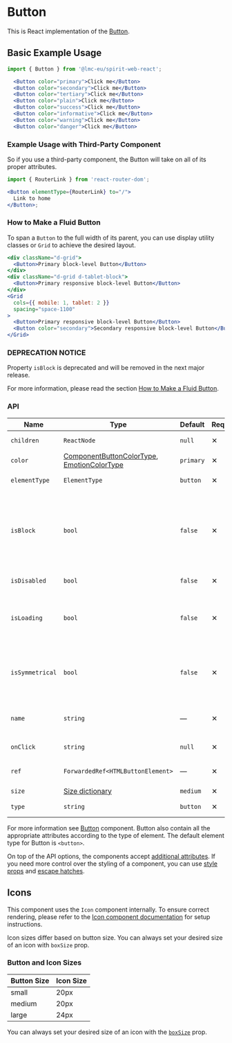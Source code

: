 # Button

This is React implementation of the [Button][button].

## Basic Example Usage

```jsx
import { Button } from '@lmc-eu/spirit-web-react';
```

```jsx
  <Button color="primary">Click me</Button>
  <Button color="secondary">Click me</Button>
  <Button color="tertiary">Click me</Button>
  <Button color="plain">Click me</Button>
  <Button color="success">Click me</Button>
  <Button color="informative">Click me</Button>
  <Button color="warning">Click me</Button>
  <Button color="danger">Click me</Button>
```

### Example Usage with Third-Party Component

So if you use a third-party component, the Button will take on all of its proper attributes.

```jsx
import { RouterLink } from 'react-router-dom';

<Button elementType={RouterLink} to="/">
  Link to home
</Button>;
```

### How to Make a Fluid Button

To span a `Button` to the full width of its parent, you can use display utility classes or `Grid` to achieve the desired layout.

```jsx
<div className="d-grid">
  <Button>Primary block-level Button</Button>
</div>
<div className="d-grid d-tablet-block">
  <Button>Primary responsive block-level Button</Button>
</div>
<Grid
  cols={{ mobile: 1, tablet: 2 }}
  spacing="space-1100"
>
  <Button>Primary responsive block-level Button</Button>
  <Button color="secondary">Secondary responsive block-level Button</Button>
</Grid>
```

### DEPRECATION NOTICE

Property `isBlock` is deprecated and will be removed in the next major release.

For more information, please read the section [How to Make a Fluid Button](#how-to-make-a-fluid-button).

### API

| Name            | Type                                                                                           | Default   | Required | Description                                                                                                                                                   |
| --------------- | ---------------------------------------------------------------------------------------------- | --------- | -------- | ------------------------------------------------------------------------------------------------------------------------------------------------------------- |
| `children`      | `ReactNode`                                                                                    | `null`    | ✕        | Content of the Button                                                                                                                                         |
| `color`         | [ComponentButtonColorType][readme-generated-types], [EmotionColorType][readme-generated-types] | `primary` | ✕        | Color variant                                                                                                                                                 |
| `elementType`   | `ElementType`                                                                                  | `button`  | ✕        | Type of element                                                                                                                                               |
| `isBlock`       | `bool`                                                                                         | `false`   | ✕        | [**DEPRECATED**](#deprecation-notice) Span the element to the full width of its parent, see [How to Make a Fluid Button](#how-to-make-a-fluid-button) section |
| `isDisabled`    | `bool`                                                                                         | `false`   | ✕        | If true, Button is disabled                                                                                                                                   |
| `isLoading`     | `bool`                                                                                         | `false`   | ✕        | If true, Button is in a loading state, disabled and the Spinner is visible                                                                                    |
| `isSymmetrical` | `bool`                                                                                         | `false`   | ✕        | If true, Button has symmetrical dimensions, usually only with an Icon                                                                                         |
| `name`          | `string`                                                                                       | —         | ✕        | For use a button as a form data reference                                                                                                                     |
| `onClick`       | `string`                                                                                       | `null`    | ✕        | JS function to call on click                                                                                                                                  |
| `ref`           | `ForwardedRef<HTMLButtonElement>`                                                              | —         | ✕        | Button element reference                                                                                                                                      |
| `size`          | [Size dictionary][dictionary-size]                                                             | `medium`  | ✕        | Size variant                                                                                                                                                  |
| `type`          | `string`                                                                                       | `button`  | ✕        | Type of the Button                                                                                                                                            |

For more information see [Button][button] component. Button also contain all the appropriate
attributes according to the type of element. The default element type for Button is `<button>`.

On top of the API options, the components accept [additional attributes][readme-additional-attributes].
If you need more control over the styling of a component, you can use [style props][readme-style-props]
and [escape hatches][readme-escape-hatches].

## Icons

This component uses the `Icon` component internally. To ensure correct rendering,
please refer to the [Icon component documentation][readme-icon-usage] for setup instructions.

Icon sizes differ based on button size.
You can always set your desired size of an icon with `boxSize` prop.

### Button and Icon Sizes

| Button Size | Icon Size |
| ----------- | --------- |
| small       | 20px      |
| medium      | 20px      |
| large       | 24px      |

You can always set your desired size of an icon with the [`boxSize`][readme-icon-api] prop.

[button]: https://github.com/lmc-eu/spirit-design-system/tree/main/packages/web/src/scss/components/Button
[dictionary-size]: https://github.com/lmc-eu/spirit-design-system/tree/main/docs/DICTIONARIES.md#size
[readme-additional-attributes]: https://github.com/lmc-eu/spirit-design-system/blob/main/packages/web-react/README.md#additional-attributes
[readme-escape-hatches]: https://github.com/lmc-eu/spirit-design-system/blob/main/packages/web-react/README.md#escape-hatches
[readme-generated-types]: https://github.com/lmc-eu/spirit-design-system/blob/main/packages/web-react/README.md#types-generated-from-design-tokens
[readme-icon-api]: https://github.com/lmc-eu/spirit-design-system/blob/main/packages/web-react/src/components/Icon/README.md#api
[readme-icon-usage]: https://github.com/lmc-eu/spirit-design-system/blob/main/packages/web-react/src/components/Icon/README.md#usage
[readme-style-props]: https://github.com/lmc-eu/spirit-design-system/blob/main/packages/web-react/README.md#style-props
